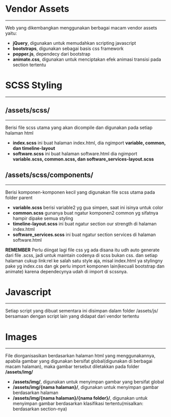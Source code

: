 # Vendor Assets
--------------------
Web yang dikembangkan menggunakan berbagai macam vendor assets yaitu:

- **jQuery**, digunakan untuk memudahkan scripting javascript
- **bootstraps**, digunakan sebagai basis css framework
- **popper.js**, dependecy dari bootstrap
- **animate.css**, digunakan untuk menciptakan efek animasi transisi pada section tertentu


# SCSS Styling
--------------------

## /assets/scss/
--------------------
Berisi file scss utama yang akan dicompile dan digunakan pada setiap halaman html

- **index.scss** ini buat halaman index.html, dia ngimport **variable, common, dan timeline-layout**
- **software.scss** ini buat halaman software.html dia ngimport **variable.scss, common.scss, dan software_services-layout.scss**

## /assets/scss/components/
---------------------------
Berisi komponen-komponen kecil yang digunakan file scss utama pada folder parent

- **variable.scss** berisi variable2 yg gua simpen, saat ini isinya untuk color
- **common.scss** gunanya buat ngatur komponen2 common yg sifatnya hampir dipake semua styling
- **timeline-layout.scss** ini buat ngatur section our strength di halaman index.html
- **software_services.scss** ini buat ngatur section services di halaman software.html

**REMEMBER**
Perlu diingat lagi file css yg ada disana itu udh auto generate dari file .scss, jadi untuk maintain codenya di scss bukan css. dan setiap halaman cukup link:rel ke salah satu style aja, misal index.html ya stylingny pake yg index.css dan gk perlu import komponen lain(kecuali bootstrap dan animate) karena dependecynya udah di import di scssnya.


# Javascript
-------------
Setiap script yang dibuat sementara ini disimpan dalam folder /assets/js/ bersamaan dengan script lain yang didapat dari vendor tertentu


# Images
-------------
File diorganisasikan berdasarkan halaman html yang menggunakannya, apabila gambar yang digunakan bersifat global(digunakan di berbagai macam halaman), maka gambar tersebut diletakkan pada folder **/assets/img/**

- **/assets/img/**, digunakan untuk menyimpan gambar yang bersifat global
- **/assets/img/{nama halaman}/**, digunakan untuk menyimpan gambar berdasarkan halaman
- **/assets/img/{nama halaman}/{nama folder}/**, digunakan untuk menyimpan gambar berdasarkan klasifikasi tertentu(misalkan: berdasarkan section-nya)